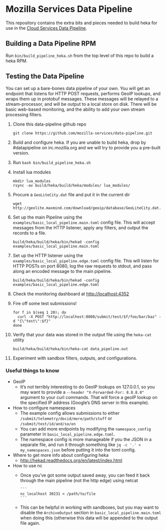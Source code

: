# Mozilla Services Data Pipeline

This repository contains the extra bits and pieces needed to build heka
for use in the [Cloud Services Data Pipeline](https://wiki.mozilla.org/CloudServices/DataPipeline).

## Building a Data Pipeline RPM

Run `bin/build_pipeline_heka.sh` from the top level of this repo to build a heka RPM.

## Testing the Data Pipeline

You can set up a bare-bones data pipeline of your own.  You will get an endpoint that listens for HTTP POST requests, performs GeoIP lookups, and wraps them up in protobuf messages. These messages will be relayed to a stream-processor, and will be output to a local store on disk. There will be basic web-based monitoring, and the ability to add your own stream processing filters.

1. Clone this data-pipeline github repo

    ```
    git clone https://github.com/mozilla-services/data-pipeline.git
    ```

2. Build and configure heka. If you are unable to build heka, drop by #datapipeline on irc.mozilla.org and we will try to provide you a pre-built version.
  1. Run `bash bin/build_pipeline_heka.sh`
  2. Install lua modules

        ```
        mkdir lua_modules
        rsync -av build/heka/build/heka/modules/ lua_modules/
        ```

  3. Procure a `GeoLiteCity.dat` file and put it in the current dir

        ```
        wget http://geolite.maxmind.com/download/geoip/database/GeoLiteCity.dat.gz
        ```

3. Set up the main Pipeline using the `examples/basic_local_pipeline.main.toml` config file. This will accept messages from the HTTP listener, apply any filters, and output the records to a file.

    ```
    build/heka/build/heka/bin/hekad -config examples/basic_local_pipeline.main.toml
    ```

4. Set up the HTTP listener using the `examples/basic_local_pipeline.edge.toml` config file. This will listen for HTTP POSTs on port 8080, log the raw requests to stdout, and pass along an encoded message to the main pipeline.

    ```
    build/heka/build/heka/bin/hekad -config examples/basic_local_pipeline.edge.toml
    ```

5. Check the monitoring dashboard at [http://localhost:4352](http://localhost:4352)
6. Fire off some test submissions!

    ```
    for f in $(seq 1 20); do
      curl -X POST "http://localhost:8080/submit/test/$f/foo/bar/baz" -d "{\"test\":$f}"
    done
    ```

7. Verify that your data was stored in the output file using the `heka-cat` utility

    ```
    build/heka/build/heka/bin/heka-cat data_pipeline.out
    ```

8. Experiment with sandbox filters, outputs, and configurations.

### Useful things to know

- GeoIP
  - It’s not terribly interesting to do GeoIP lookups on 127.0.0.1, so you may want to provide a `--header "X-Forwarded-For: 8.8.8.8"` argument to your curl commands. That will force a geoIP lookup on the specified IP address (Google’s DNS server in this example).
- How to configure namespaces
  - The example config allows submissions to either `/submit/telemetry/docid/more/path/stuff` or `/submit/test/id/and/so/on`
  - You can add more endpoints by modifying the `namespace_config` parameter in `basic_local_pipeline.edge.toml`.
  - The namespace config is more manageable if you the JSON in a separate file, and run it through something like `jq -c '.' < my_namespaces.json` before putting it into the toml config.
- Where to get more info about configuring heka
  - http://hekad.readthedocs.org/en/latest/index.html
- How to use nc
  - Once you’ve got some output saved away, you can feed it back through the main pipeline (not the http edge) using netcat

        ```
        nc localhost 30231 < /path/to/file
        ```

  - This can be helpful in working with sandboxes, but you may want to disable the `ArchiveOutput` section in `basic_local_pipeline.main.toml` when doing this (otherwise this data will be appended to the output file again.
